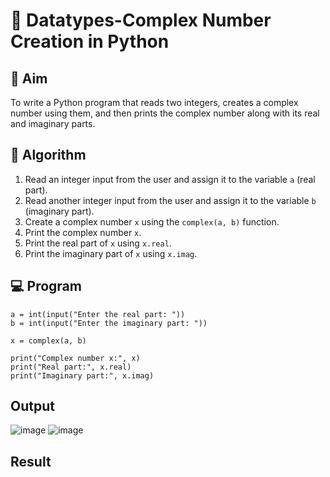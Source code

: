 # 🧮 Datatypes-Complex Number Creation in Python

## 🎯 Aim
To write a Python program that reads two integers, creates a complex number using them, and then prints the complex number along with its real and imaginary parts.

## 🧠 Algorithm
1. Read an integer input from the user and assign it to the variable `a` (real part).
2. Read another integer input from the user and assign it to the variable `b` (imaginary part).
3. Create a complex number `x` using the `complex(a, b)` function.
4. Print the complex number `x`.
5. Print the real part of `x` using `x.real`.
6. Print the imaginary part of `x` using `x.imag`.

## 💻 Program
```
a = int(input("Enter the real part: "))
b = int(input("Enter the imaginary part: "))

x = complex(a, b)

print("Complex number x:", x)
print("Real part:", x.real)
print("Imaginary part:", x.imag)
```

## Output
![image](https://github.com/user-attachments/assets/b42a0232-aa69-44a7-9192-b69874542659)
![image](https://github.com/user-attachments/assets/98aebba8-cc9d-443d-a5f7-93864acb81ab)

## Result
